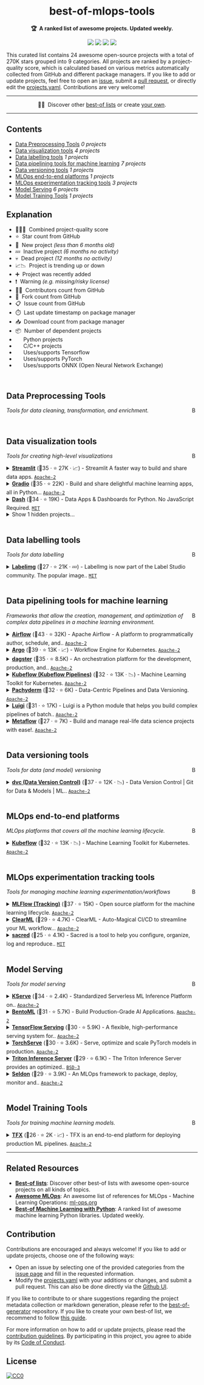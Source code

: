 <!-- markdownlint-disable -->
<h1 align="center">
    best-of-mlops-tools
    <br>
</h1>

<p align="center">
    <strong>🏆&nbsp; A ranked list of awesome projects. Updated weekly.</strong>
</p>

<p align="center">
    <a href="https://best-of.org" title="Best-of Badge"><img src="http://bit.ly/3o3EHNN"></a>
    <a href="#Contents" title="Project Count"><img src="https://img.shields.io/badge/projects-24-blue.svg?color=5ac4bf"></a>
    <a href="#Contribution" title="Contributions are welcome"><img src="https://img.shields.io/badge/contributions-welcome-green.svg"></a>
    <a href="https://github.com/jgorostegui/best-of-mlops-tools/releases" title="Best-of Updates"><img src="https://img.shields.io/github/release-date/jgorostegui/best-of-mlops-tools?color=green&label=updated"></a>
</p>

This curated list contains 24 awesome open-source projects with a total of 270K stars grouped into 9 categories. All projects are ranked by a project-quality score, which is calculated based on various metrics automatically collected from GitHub and different package managers. If you like to add or update projects, feel free to open an [issue](https://github.com/jgorostegui/best-of-mlops-tools/issues/new/choose), submit a [pull request](https://github.com/jgorostegui/best-of-mlops-tools/pulls), or directly edit the [projects.yaml](https://github.com/jgorostegui/best-of-mlops-tools/edit/main/projects.yaml). Contributions are very welcome!

---

<p align="center">
     🧙‍♂️&nbsp; Discover other <a href="https://best-of.org">best-of lists</a> or create <a href="https://github.com/best-of-lists/best-of/blob/main/create-best-of-list.md">your own</a>.<br>
</p>

---
## Contents

- [Data Preprocessing Tools](#data-preprocessing-tools) _0 projects_
- [Data visualization tools](#data-visualization-tools) _4 projects_
- [Data labelling tools](#data-labelling-tools) _1 projects_
- [Data pipelining tools for machine learning](#data-pipelining-tools-for-machine-learning) _7 projects_
- [Data versioning tools](#data-versioning-tools) _1 projects_
- [MLOps end-to-end platforms](#mlops-end-to-end-platforms) _1 projects_
- [MLOps experimentation tracking tools](#mlops-experimentation-tracking-tools) _3 projects_
- [Model Serving](#model-serving) _6 projects_
- [Model Training Tools](#model-training-tools) _1 projects_

## Explanation
- 🥇🥈🥉&nbsp; Combined project-quality score
- ⭐️&nbsp; Star count from GitHub
- 🐣&nbsp; New project _(less than 6 months old)_
- 💤&nbsp; Inactive project _(6 months no activity)_
- 💀&nbsp; Dead project _(12 months no activity)_
- 📈📉&nbsp; Project is trending up or down
- ➕&nbsp; Project was recently added
- ❗️&nbsp; Warning _(e.g. missing/risky license)_
- 👨‍💻&nbsp; Contributors count from GitHub
- 🔀&nbsp; Fork count from GitHub
- 📋&nbsp; Issue count from GitHub
- ⏱️&nbsp; Last update timestamp on package manager
- 📥&nbsp; Download count from package manager
- 📦&nbsp; Number of dependent projects
- <img src="https://www.python.org/static/favicon.ico" style="display:inline;" width="13" height="13">&nbsp; Python projects
- <img src="https://raw.githubusercontent.com/isocpp/logos/master/cpp_logo.png" style="display:inline;" width="13" height="13">&nbsp; C/C++ projects
- <img src="https://git.io/JLy1A" style="display:inline;" width="13" height="13">&nbsp; Uses/supports Tensorflow
- <img src="https://git.io/JLy1Q" style="display:inline;" width="13" height="13">&nbsp; Uses/supports PyTorch
- <img src="https://artwork.lfaidata.foundation/projects/onnx/stacked/color/onnx-stacked-color.png" style="display:inline;" width="13" height="13">&nbsp; Uses/supports ONNX (Open Neural Network Exchange)

<br>

## Data Preprocessing Tools

<a href="#contents"><img align="right" width="15" height="15" src="https://git.io/JtehR" alt="Back to top"></a>

_Tools for data cleaning, transformation, and enrichment._

<br>

## Data visualization tools

<a href="#contents"><img align="right" width="15" height="15" src="https://git.io/JtehR" alt="Back to top"></a>

_Tools for creating high-level visualizations_

<details><summary><b><a href="https://github.com/streamlit/streamlit">Streamlit</a></b> (🥇35 ·  ⭐ 27K · 📈) - Streamlit A faster way to build and share data apps. <code><a href="http://bit.ly/3nYMfla">Apache-2</a></code> <code><img src="https://www.python.org/static/favicon.ico" style="display:inline;" width="13" height="13"></code></summary>

- [GitHub](https://github.com/streamlit/streamlit) (👨‍💻 200 · 🔀 2.4K · 📦 990 · 📋 3.6K - 17% open · ⏱️ 21.09.2023):

	```
	git clone https://github.com/streamlit/streamlit
	```
</details>
<details><summary><b><a href="https://github.com/gradio-app/gradio">Gradio</a></b> (🥇35 ·  ⭐ 22K) - Build and share delightful machine learning apps, all in Python... <code><a href="http://bit.ly/3nYMfla">Apache-2</a></code> <code><img src="https://www.python.org/static/favicon.ico" style="display:inline;" width="13" height="13"></code></summary>

- [GitHub](https://github.com/gradio-app/gradio) (👨‍💻 200 · 🔀 1.5K · 📦 14K · 📋 2.8K - 14% open · ⏱️ 20.09.2023):

	```
	git clone https://github.com/gradio-app/gradio
	```
</details>
<details><summary><b><a href="https://github.com/plotly/dash">Dash</a></b> (🥉34 ·  ⭐ 19K) - Data Apps & Dashboards for Python. No JavaScript Required. <code><a href="http://bit.ly/34MBwT8">MIT</a></code> <code><img src="https://www.python.org/static/favicon.ico" style="display:inline;" width="13" height="13"></code></summary>

- [GitHub](https://github.com/plotly/dash) (👨‍💻 140 · 🔀 1.9K · 📦 52K · 📋 1.6K - 46% open · ⏱️ 29.08.2023):

	```
	git clone https://github.com/plotly/dash
	```
</details>
<details><summary>Show 1 hidden projects...</summary>

- <b><a href="https://github.com/voila-dashboards/voila">voila</a></b> (🥉28 ·  ⭐ 4.9K) - Voil turns Jupyter notebooks into standalone web applications. <code>❗Unlicensed</code>
</details>
<br>

## Data labelling tools

<a href="#contents"><img align="right" width="15" height="15" src="https://git.io/JtehR" alt="Back to top"></a>

_Tools for data labelling_

<details><summary><b><a href="https://github.com/HumanSignal/labelImg">Labelimg</a></b> (🥇27 ·  ⭐ 21K · 💤) - LabelImg is now part of the Label Studio community. The popular image.. <code><a href="http://bit.ly/34MBwT8">MIT</a></code></summary>

- [GitHub](https://github.com/HumanSignal/labelImg) (👨‍💻 110 · 🔀 5.8K · 📦 980 · 📋 750 - 51% open · ⏱️ 22.09.2022):

	```
	git clone https://github.com/heartexlabs/labelImg
	```
</details>
<br>

## Data pipelining tools for machine learning

<a href="#contents"><img align="right" width="15" height="15" src="https://git.io/JtehR" alt="Back to top"></a>

_Frameworks that allow the creation, management, and optimization of complex data pipelines in a machine learning environment._

<details><summary><b><a href="https://github.com/apache/airflow">Airflow</a></b> (🥇43 ·  ⭐ 32K) - Apache Airflow - A platform to programmatically author, schedule, and.. <code><a href="http://bit.ly/3nYMfla">Apache-2</a></code></summary>

- [GitHub](https://github.com/apache/airflow) (👨‍💻 3K · 🔀 12K · 📥 540K · 📦 8K · 📋 8K - 8% open · ⏱️ 21.09.2023):

	```
	git clone https://github.com/apache/airflow
	```
</details>
<details><summary><b><a href="https://github.com/argoproj/argo-workflows">Argo</a></b> (🥈39 ·  ⭐ 13K · 📈) - Workflow Engine for Kubernetes. <code><a href="http://bit.ly/3nYMfla">Apache-2</a></code></summary>

- [GitHub](https://github.com/argoproj/argo-workflows) (👨‍💻 810 · 🔀 2.9K · 📥 2.7M · 📦 190 · 📋 5.3K - 15% open · ⏱️ 21.09.2023):

	```
	git clone https://github.com/argoproj/argo-workflows
	```
</details>
<details><summary><b><a href="https://github.com/dagster-io/dagster">dagster</a></b> (🥈35 ·  ⭐ 8.5K) - An orchestration platform for the development, production, and.. <code><a href="http://bit.ly/3nYMfla">Apache-2</a></code></summary>

- [GitHub](https://github.com/dagster-io/dagster) (👨‍💻 340 · 🔀 1K · 📦 1.5K · 📋 5.9K - 27% open · ⏱️ 21.09.2023):

	```
	git clone https://github.com/dagster-io/dagster
	```
</details>
<details><summary><b><a href="https://github.com/kubeflow/kubeflow">Kubeflow (Kubeflow Pipelines)</a></b> (🥉32 ·  ⭐ 13K · 📉) - Machine Learning Toolkit for Kubernetes. <code><a href="http://bit.ly/3nYMfla">Apache-2</a></code></summary>

- [GitHub](https://github.com/kubeflow/kubeflow) (👨‍💻 300 · 🔀 2.1K · 📥 79K · 📦 41 · 📋 3.8K - 5% open · ⏱️ 21.09.2023):

	```
	git clone https://github.com/kubeflow/kubeflow
	```
</details>
<details><summary><b><a href="https://github.com/pachyderm/pachyderm">Pachyderm</a></b> (🥉32 ·  ⭐ 6K) - Data-Centric Pipelines and Data Versioning. <code><a href="http://bit.ly/3nYMfla">Apache-2</a></code></summary>

- [GitHub](https://github.com/pachyderm/pachyderm) (👨‍💻 180 · 🔀 550 · 📥 23K · 📋 3.1K - 22% open · ⏱️ 21.09.2023):

	```
	git clone https://github.com/pachyderm/pachyderm
	```
</details>
<details><summary><b><a href="https://github.com/spotify/luigi">Luigi</a></b> (🥉31 ·  ⭐ 17K) - Luigi is a Python module that helps you build complex pipelines of batch.. <code><a href="http://bit.ly/3nYMfla">Apache-2</a></code></summary>

- [GitHub](https://github.com/spotify/luigi) (👨‍💻 600 · 🔀 2.3K · 📦 2.2K · 📋 970 - 9% open · ⏱️ 07.09.2023):

	```
	git clone https://github.com/spotify/luigi
	```
</details>
<details><summary><b><a href="https://github.com/Netflix/metaflow">Metaflow</a></b> (🥉27 ·  ⭐ 7K) - Build and manage real-life data science projects with ease!. <code><a href="http://bit.ly/3nYMfla">Apache-2</a></code></summary>

- [GitHub](https://github.com/Netflix/metaflow) (👨‍💻 72 · 🔀 610 · 📦 520 · 📋 550 - 43% open · ⏱️ 18.09.2023):

	```
	git clone https://github.com/Netflix/metaflow
	```
</details>
<br>

## Data versioning tools

<a href="#contents"><img align="right" width="15" height="15" src="https://git.io/JtehR" alt="Back to top"></a>

_Tools for data (and model) versioning_

<details><summary><b><a href="https://github.com/iterative/dvc">dvc (Data Version Control)</a></b> (🥇37 ·  ⭐ 12K · 📉) - Data Version Control | Git for Data & Models | ML.. <code><a href="http://bit.ly/3nYMfla">Apache-2</a></code></summary>

- [GitHub](https://github.com/iterative/dvc) (👨‍💻 290 · 🔀 1.1K · 📥 37K · 📦 9.4K · 📋 4.5K - 12% open · ⏱️ 21.09.2023):

	```
	git clone https://github.com/iterative/dvc
	```
</details>
<br>

## MLOps end-to-end platforms

<a href="#contents"><img align="right" width="15" height="15" src="https://git.io/JtehR" alt="Back to top"></a>

_MLOps platforms that covers all the machine learning lifecycle._

<details><summary><b><a href="https://github.com/kubeflow/kubeflow">Kubeflow</a></b> (🥇32 ·  ⭐ 13K · 📉) - Machine Learning Toolkit for Kubernetes. <code><a href="http://bit.ly/3nYMfla">Apache-2</a></code></summary>

- [GitHub](https://github.com/kubeflow/kubeflow) (👨‍💻 300 · 🔀 2.1K · 📥 79K · 📦 41 · 📋 3.8K - 5% open · ⏱️ 21.09.2023):

	```
	git clone https://github.com/kubeflow/kubeflow
	```
</details>
<br>

## MLOps experimentation tracking tools

<a href="#contents"><img align="right" width="15" height="15" src="https://git.io/JtehR" alt="Back to top"></a>

_Tools for managing machine learning experimentation/workflows_

<details><summary><b><a href="https://github.com/mlflow/mlflow">MLFlow (Tracking)</a></b> (🥇37 ·  ⭐ 15K) - Open source platform for the machine learning lifecycle. <code><a href="http://bit.ly/3nYMfla">Apache-2</a></code></summary>

- [GitHub](https://github.com/mlflow/mlflow) (👨‍💻 640 · 🔀 3.5K · 📦 24K · 📋 3.1K - 33% open · ⏱️ 21.09.2023):

	```
	git clone https://github.com/mlflow/mlflow
	```
</details>
<details><summary><b><a href="https://github.com/allegroai/clearml">ClearML</a></b> (🥉29 ·  ⭐ 4.7K) - ClearML - Auto-Magical CI/CD to streamline your ML workflow... <code><a href="http://bit.ly/3nYMfla">Apache-2</a></code></summary>

- [GitHub](https://github.com/allegroai/clearml) (👨‍💻 84 · 🔀 590 · 📥 1.5K · 📦 720 · 📋 880 - 42% open · ⏱️ 20.09.2023):

	```
	git clone https://github.com/allegroai/clearml
	```
</details>
<details><summary><b><a href="https://github.com/IDSIA/sacred">sacred</a></b> (🥉25 ·  ⭐ 4.1K) - Sacred is a tool to help you configure, organize, log and reproduce.. <code><a href="http://bit.ly/34MBwT8">MIT</a></code></summary>

- [GitHub](https://github.com/IDSIA/sacred) (👨‍💻 100 · 🔀 360 · 📦 2.6K · 📋 560 - 17% open · ⏱️ 19.06.2023):

	```
	git clone https://github.com/IDSIA/sacred
	```
</details>
<br>

## Model Serving

<a href="#contents"><img align="right" width="15" height="15" src="https://git.io/JtehR" alt="Back to top"></a>

_Tools for model serving_

<details><summary><b><a href="https://github.com/kserve/kserve">KServe</a></b> (🥇34 ·  ⭐ 2.4K) - Standardized Serverless ML Inference Platform on.. <code><a href="http://bit.ly/3nYMfla">Apache-2</a></code> <code><img src="https://git.io/JLy1A" style="display:inline;" width="13" height="13"></code> <code><img src="https://git.io/JLy1Q" style="display:inline;" width="13" height="13"></code> <code><img src="https://artwork.lfaidata.foundation/projects/onnx/stacked/color/onnx-stacked-color.png" style="display:inline;" width="13" height="13"></code></summary>

- [GitHub](https://github.com/kserve/kserve) (👨‍💻 210 · 🔀 790 · 📥 540K · 📦 230 · 📋 1.5K - 21% open · ⏱️ 20.09.2023):

	```
	git clone https://github.com/kserve/kserve
	```
</details>
<details><summary><b><a href="https://github.com/bentoml/BentoML">BentoML</a></b> (🥈31 ·  ⭐ 5.7K) - Build Production-Grade AI Applications. <code><a href="http://bit.ly/3nYMfla">Apache-2</a></code> <code><img src="https://git.io/JLy1A" style="display:inline;" width="13" height="13"></code> <code><img src="https://git.io/JLy1Q" style="display:inline;" width="13" height="13"></code> <code><img src="https://artwork.lfaidata.foundation/projects/onnx/stacked/color/onnx-stacked-color.png" style="display:inline;" width="13" height="13"></code></summary>

- [GitHub](https://github.com/bentoml/BentoML) (👨‍💻 180 · 🔀 620 · 📥 2.1K · 📦 1.3K · 📋 920 - 17% open · ⏱️ 21.09.2023):

	```
	git clone https://github.com/bentoml/BentoML
	```
</details>
<details><summary><b><a href="https://github.com/tensorflow/serving">TensorFlow Serving</a></b> (🥈30 ·  ⭐ 5.9K) - A flexible, high-performance serving system for.. <code><a href="http://bit.ly/3nYMfla">Apache-2</a></code> <code><img src="https://git.io/JLy1A" style="display:inline;" width="13" height="13"></code></summary>

- [GitHub](https://github.com/tensorflow/serving) (👨‍💻 220 · 🔀 2.1K · 📦 14 · 📋 1.4K - 3% open · ⏱️ 21.09.2023):

	```
	git clone https://github.com/tensorflow/serving
	```
</details>
<details><summary><b><a href="https://github.com/pytorch/serve">TorchServe</a></b> (🥈30 ·  ⭐ 3.6K) - Serve, optimize and scale PyTorch models in production. <code><a href="http://bit.ly/3nYMfla">Apache-2</a></code> <code><img src="https://git.io/JLy1Q" style="display:inline;" width="13" height="13"></code></summary>

- [GitHub](https://github.com/pytorch/serve) (👨‍💻 170 · 🔀 750 · 📥 4.9K · 📦 500 · 📋 1.4K - 21% open · ⏱️ 19.09.2023):

	```
	git clone https://github.com/pytorch/serve
	```
</details>
<details><summary><b><a href="https://github.com/triton-inference-server/server">Triton Inference Server</a></b> (🥉29 ·  ⭐ 6.1K) - The Triton Inference Server provides an optimized.. <code><a href="http://bit.ly/3aKzpTv">BSD-3</a></code> <code><img src="https://git.io/JLy1A" style="display:inline;" width="13" height="13"></code> <code><img src="https://git.io/JLy1Q" style="display:inline;" width="13" height="13"></code></summary>

- [GitHub](https://github.com/triton-inference-server/server) (👨‍💻 110 · 🔀 1.2K · 📥 200K · 📋 3K - 8% open · ⏱️ 21.09.2023):

	```
	git clone https://github.com/triton-inference-server/server
	```
</details>
<details><summary><b><a href="https://github.com/SeldonIO/seldon-core">Seldon</a></b> (🥉29 ·  ⭐ 3.9K) - An MLOps framework to package, deploy, monitor and.. <code><a href="http://bit.ly/3nYMfla">Apache-2</a></code> <code><img src="https://git.io/JLy1A" style="display:inline;" width="13" height="13"></code> <code><img src="https://git.io/JLy1Q" style="display:inline;" width="13" height="13"></code> <code><img src="https://artwork.lfaidata.foundation/projects/onnx/stacked/color/onnx-stacked-color.png" style="display:inline;" width="13" height="13"></code></summary>

- [GitHub](https://github.com/SeldonIO/seldon-core) (👨‍💻 200 · 🔀 770 · 📥 610 · 📦 510 · 📋 2.2K - 3% open · ⏱️ 06.09.2023):

	```
	git clone https://github.com/SeldonIO/seldon-core
	```
</details>
<br>

## Model Training Tools

<a href="#contents"><img align="right" width="15" height="15" src="https://git.io/JtehR" alt="Back to top"></a>

_Tools for training machine learning models._

<details><summary><b><a href="https://github.com/tensorflow/tfx">TFX</a></b> (🥇26 ·  ⭐ 2K · 📈) - TFX is an end-to-end platform for deploying production ML pipelines. <code><a href="http://bit.ly/3nYMfla">Apache-2</a></code> <code><img src="https://git.io/JLy1A" style="display:inline;" width="13" height="13"></code></summary>

- [GitHub](https://github.com/tensorflow/tfx) (👨‍💻 180 · 🔀 650 · 📋 870 - 4% open · ⏱️ 20.09.2023):

	```
	git clone https://github.com/tensorflow/tfx
	```
</details>

---

## Related Resources

- [**Best-of lists**](https://best-of.org): Discover other best-of lists with awesome open-source projects on all kinds of topics.
- [**Awesome MLOps**](https://github.com/visenger/awesome-mlops): An awesome list of references for MLOps - Machine Learning Operations: [ml-ops.org](https://ml-ops.org/)
- [**Best-of Machine Learning with Python**](https://github.com/ml-tooling/best-of-ml-python): A ranked list of awesome machine learning Python libraries. Updated weekly.

## Contribution

Contributions are encouraged and always welcome! If you like to add or update projects, choose one of the following ways:

- Open an issue by selecting one of the provided categories from the [issue page](https://github.com/jgorostegui/best-of-mlops-tools/issues/new/choose) and fill in the requested information.
- Modify the [projects.yaml](https://github.com/jgorostegui/best-of-mlops-tools/blob/main/projects.yaml) with your additions or changes, and submit a pull request. This can also be done directly via the [Github UI](https://github.com/jgorostegui/best-of-mlops-tools/edit/main/projects.yaml).

If you like to contribute to or share suggestions regarding the project metadata collection or markdown generation, please refer to the [best-of-generator](https://github.com/best-of-lists/best-of-generator) repository. If you like to create your own best-of list, we recommend to follow [this guide](https://github.com/best-of-lists/best-of/blob/main/create-best-of-list.md).

For more information on how to add or update projects, please read the [contribution guidelines](https://github.com/jgorostegui/best-of-mlops-tools/blob/main/CONTRIBUTING.md). By participating in this project, you agree to abide by its [Code of Conduct](https://github.com/jgorostegui/best-of-mlops-tools/blob/main/.github/CODE_OF_CONDUCT.md).

## License

[![CC0](https://mirrors.creativecommons.org/presskit/buttons/88x31/svg/by-sa.svg)](https://creativecommons.org/licenses/by-sa/4.0/)
